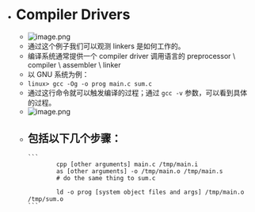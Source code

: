 - # Compiler Drivers  
	- ![image.png](../assets/image_1683861976702_0.png)  
	- 通过这个例子我们可以观测 linkers 是如何工作的。  
	- 编译系统通常提供一个 compiler driver 调用语言的 preprocessor \ compiler \ assembler \ linker  
	- 以 GNU 系统为例：  
	- `linux> gcc -Og -o prog main.c sum.c`  
	- 通过这行命令就可以触发编译的过程；通过 `gcc -v` 参数，可以看到具体的过程。  
	- ![image.png](../assets/image_1683862181134_0.png)  
	- 包括以下几个步骤：  
		-  
		  ```
		  		  cpp [other arguments] main.c /tmp/main.i
		  		  as [other arguments] -o /tmp/main.o /tmp/main.s
		  		  # do the same thing to sum.c
		  		  
		  		  ld -o prog [system object files and args] /tmp/main.o /tmp/sum.o
		  ```